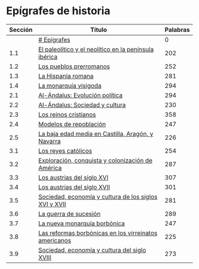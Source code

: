 # Epígrafes de historia

| Sección | Título | Palabras |
|---------|-------|------------|
|  | [# Epígrafes](epigrafes.md#---#-epígrafes) | 0 |
| 1.1 | [El paleolítico y el neolítico en la península ibérica](epigrafes.md#11---el-paleolítico-y-el-neolítico-en-la-península-ibérica) | 202 |
| 1.2 | [Los pueblos prerromanos](epigrafes.md#12---los-pueblos-prerromanos) | 252 |
| 1.3 | [La Hispania romana](epigrafes.md#13---la-hispania-romana) | 281 |
| 1.4 | [La monarquía visigoda](epigrafes.md#14---la-monarquía-visigoda) | 294 |
| 2.1 | [Al-Ándalus: Evolución política](epigrafes.md#21---al-Ándalus-evolución-política) | 294 |
| 2.2 | [Al-Ándalus: Sociedad y cultura](epigrafes.md#22---al-Ándalus-sociedad-y-cultura) | 230 |
| 2.3 | [Los reinos cristianos](epigrafes.md#23---los-reinos-cristianos) | 358 |
| 2.4 | [Modelos de repoblación](epigrafes.md#24---modelos-de-repoblación) | 247 |
| 2.5 | [La baja edad media en Castilla, Aragón, y Navarra](epigrafes.md#25---la-baja-edad-media-en-castilla-aragón-y-navarra) | 226 |
| 3.1 | [Los reyes católicos](epigrafes.md#31---los-reyes-católicos) | 254 |
| 3.2 | [Exploración, conquista y colonización de América](epigrafes.md#32---exploración-conquista-y-colonización-de-américa) | 287 |
| 3.3 | [Los austrias del siglo XVI](epigrafes.md#33---los-austrias-del-siglo-xvi) | 307 |
| 3.4 | [Los austrias del siglo XVII](epigrafes.md#34---los-austrias-del-siglo-xvii) | 301 |
| 3.5 | [Sociedad, economía y cultura de los siglos XVI y XVII](epigrafes.md#35---sociedad-economía-y-cultura-de-los-siglos-xvi-y-xvii) | 281 |
| 3.6 | [La guerra de sucesión](epigrafes.md#36---la-guerra-de-sucesión) | 289 |
| 3.7 | [La nueva monarquía borbónica](epigrafes.md#37---la-nueva-monarquía-borbónica) | 247 |
| 3.8 | [Las reformas borbónicas en los virreinatos americanos](epigrafes.md#38---las-reformas-borbónicas-en-los-virreinatos-americanos) | 225 |
| 3.9 | [Sociedad, economía y cultura del siglo XVIII](epigrafes.md#39---sociedad-economía-y-cultura-del-siglo-xviii) | 273 |
